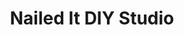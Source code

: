 ---
title: "Nailed It DIY Studio"
url: /orlando/nailed-it-diy-studio-waterford-lakes-parkway/
shop: art
---